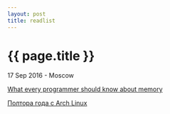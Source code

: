 ```yaml
---
layout: post
title: readlist
---
```


{{ page.title }}
================

<p class="meta">17 Sep 2016 - Moscow</p> 

[What every programmer should know about memory](http://rus-linux.net/lib.php?name=/MyLDP/hard/memory/memory.html)

[Полтора года с Arch Linux](http://proft.me/2013/08/31/poltora-goda-s-arch-linux/)


